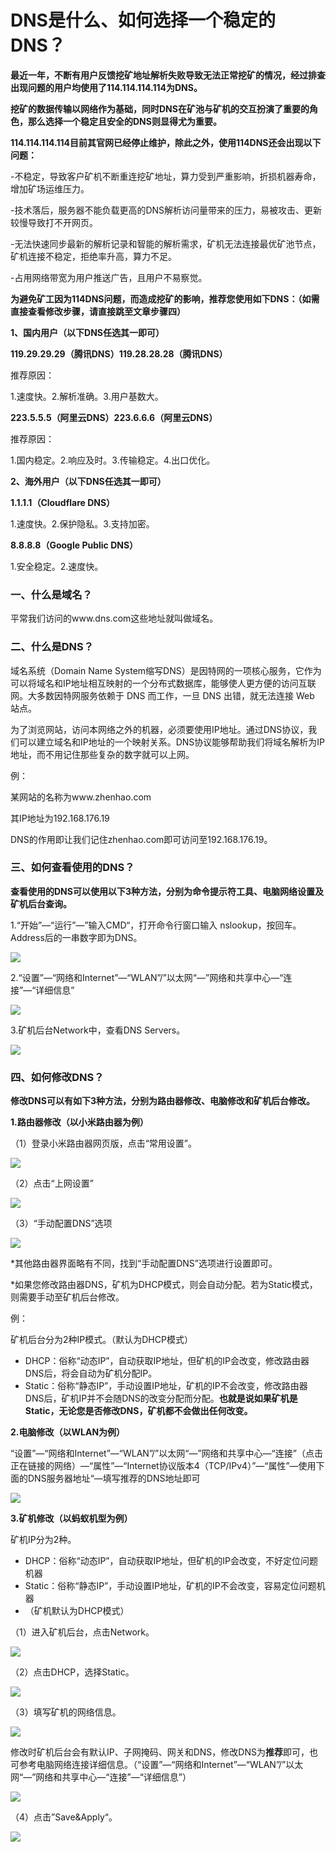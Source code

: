# DNS是什么、如何选择一个稳定的DNS？

**最近一年，不断有用户反馈挖矿地址解析失败导致无法正常挖矿的情况，经过排查出现问题的用户均使用了114.114.114.114为DNS。**

**挖矿的数据传输以网络作为基础，同时DNS在矿池与矿机的交互扮演了重要的角色，那么选择一个稳定且安全的DNS则显得尤为重要。**

**114.114.114.114目前其官网已经停止维护，除此之外，使用114DNS还会出现以下问题：**

\-不稳定，导致客户矿机不断重连挖矿地址，算力受到严重影响，折损机器寿命，增加矿场运维压力。

\-技术落后，服务器不能负载更高的DNS解析访问量带来的压力，易被攻击、更新较慢导致打不开网页。

\-无法快速同步最新的解析记录和智能的解析需求，矿机无法连接最优矿池节点，矿机连接不稳定，拒绝率升高，算力不足。

\-占用网络带宽为用户推送广告，且用户不易察觉。

**为避免矿工因为114DNS问题，而造成挖矿的影响，推荐您使用如下DNS：（如需直接查看修改步骤，请直接跳至文章步骤四）**

**1、国内用户（以下DNS任选其一即可）**

**119.29.29.29（腾讯DNS）119.28.28.28（腾讯DNS）**

推荐原因：

1.速度快。2.解析准确。3.用户基数大。

**223.5.5.5（阿里云DNS）223.6.6.6（阿里云DNS）**

推荐原因：

1.国内稳定。2.响应及时。3.传输稳定。4.出口优化。

**2、海外用户（以下DNS任选其一即可）**

**1.1.1.1（Cloudflare DNS）**

1.速度快。2.保护隐私。3.支持加密。

**8.8.8.8（Google Public DNS）**

1.安全稳定。2.速度快。

### **一、什么是域名？** <a href="#xoeu4" id="xoeu4"></a>

平常我们访问的www.dns.com这些地址就叫做域名。

### **二、什么是DNS？** <a href="#wijfm" id="wijfm"></a>

域名系统（Domain Name System缩写DNS）是因特网的一项核心服务，它作为可以将域名和IP地址相互映射的一个分布式数据库，能够使人更方便的访问互联网。大多数因特网服务依赖于 DNS 而工作，一旦 DNS 出错，就无法连接 Web 站点。

为了浏览网站，访问本网络之外的机器，必须要使用IP地址。通过DNS协议，我们可以建立域名和IP地址的一个映射关系。DNS协议能够帮助我们将域名解析为IP地址，而不用记住那些复杂的数字就可以上网。

例：

某网站的名称为www.zhenhao.com

其IP地址为192.168.176.19

DNS的作用即让我们记住zhenhao.com即可访问至192.168.176.19。

### **三、如何查看使用的DNS？** <a href="#xcvyz" id="xcvyz"></a>

**查看使用的DNS可以使用以下3种方法，分别为命令提示符工具、电脑网络设置及矿机后台查询。**

1.“开始”—“运行”—”输入CMD“，打开命令行窗口输入 nslookup，按回车。Address后的一串数字即为DNS。

![](<../../.gitbook/assets/image (195).png>)

2.“设置”—“网络和Internet”—“WLAN”/”以太网“—”网络和共享中心—“连接”—“详细信息”

![](<../../.gitbook/assets/image (168).png>)

3.矿机后台Network中，查看DNS Servers。

![](<../../.gitbook/assets/image (148).png>)

### **四、如何修改DNS？** <a href="#yn3cs" id="yn3cs"></a>

**修改DNS可以有如下3种方法，分别为路由器修改、电脑修改和矿机后台修改。**

**1.路由器修改（以小米路由器为例）**

（1）登录小米路由器网页版，点击“常用设置”。

![](<../../.gitbook/assets/image (192).png>)

（2）点击“上网设置”

![](<../../.gitbook/assets/image (132).png>)

（3）“手动配置DNS”选项

![](<../../.gitbook/assets/image (142).png>)

\*其他路由器界面略有不同，找到“手动配置DNS”选项进行设置即可。

\*如果您修改路由器DNS，矿机为DHCP模式，则会自动分配。若为Static模式，则需要手动至矿机后台修改。

例：

矿机后台分为2种IP模式。（默认为DHCP模式）

* DHCP：俗称“动态IP”，自动获取IP地址，但矿机的IP会改变，修改路由器DNS后，将会自动为矿机分配IP。
* Static：俗称“静态IP”，手动设置IP地址，矿机的IP不会改变，修改路由器DNS后，矿机IP并不会随DNS的改变分配而分配。**也就是说如果矿机是Static，无论您是否修改DNS，矿机都不会做出任何改变。**

**2.电脑修改（以WLAN为例）**

“设置”—“网络和Internet”—“WLAN”/”以太网“—”网络和共享中心—“连接”（点击正在链接的网络）—“属性”—“Internet协议版本4（TCP/IPv4）”—“属性”—使用下面的DNS服务器地址“—填写推荐的DNS地址即可

![](<../../.gitbook/assets/image (152).png>)

**3.矿机修改（以蚂蚁机型为例）**

矿机IP分为2种。

* DHCP：俗称“动态IP”，自动获取IP地址，但矿机的IP会改变，不好定位问题机器
* Static：俗称“静态IP”，手动设置IP地址，矿机的IP不会改变，容易定位问题机器
* （矿机默认为DHCP模式）

（1）进入矿机后台，点击Network。

![](<../../.gitbook/assets/image (102).png>)

（2）点击DHCP，选择Static。

![](<../../.gitbook/assets/image (160).png>)

（3）填写矿机的网络信息。

![](<../../.gitbook/assets/image (173).png>)

修改时矿机后台会有默认IP、子网掩码、网关和DNS，修改DNS为**推荐**即可，也可参考电脑网络连接详细信息。（“设置”—“网络和Internet”—“WLAN”/”以太网“—”网络和共享中心—“连接”—“详细信息”）

![](<../../.gitbook/assets/image (169).png>)

（4）点击”Save\&Apply“。

![](<../../.gitbook/assets/image (145).png>)
